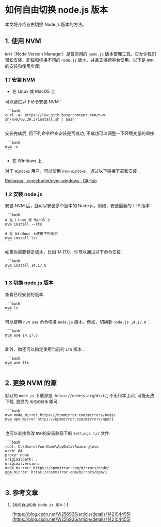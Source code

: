 # 如何自由切换 node.js 版本

本文将介绍自由切换 Node.js 版本的方法。

## 1. 使用 NVM

`NPM`（Node Version Manager）是最常用的 `node.js` 版本管理工具。它允许我们轻松安装、卸载和切换不同的 `node.js` 版本，并且支持跨平台使用。以下是 `NVM` 的安装和使用步骤:

### 1.1 安装 NVM

* 在 Linux 或 MacOS 上

可以通过以下命令安装 NVM：

    ```bash
    curl -o- https://raw.githubusercontent.com/nvm-sh/nvm/v0.39.3/install.sh | bash
    ```

安装完成后, 用下列命令检查安装是否成功, 不成功可以调整一下环境变量的顺序:

    ```bash
    nvm -v
    ```

* 在 Windows 上

对于 `Windows` 用户，可以使用 `nvm-windows`，通过以下链接下载和安装：

[Releases · coreybutler/nvm-windows · GitHub](https://github.com/coreybutler/nvm-windows/releases)

### 1.2 安装 node.js

安装 NVM 后，就可以安装多个版本的 Node.js。例如，安装最新的 LTS 版本：

    ```bash
    # 在 Linux 或 MacOS 上
    nvm install --lts

    # 在 Windows 上使用下列命令
    nvm install lts
    ```

如果你需要特定版本，比如 14.17.0，你可以通过以下命令安装：

    ```bash
    nvm install 14.17.0
    ```

### 1.3 切换 node.js 版本

查看已经安装的版本:

    ```bash
    nvm ls
    ```

可以使用 `nvm use` 命令切换 `node.js` 版本。例如，切换到 `node.js 14.17.0`：

    ```bash
    nvm use 14.17.0
    ```

此外，你还可以指定使用当前的 `LTS` 版本：

    ```bash
    nvm use lts
    ```

## 2. 更换 NVM 的源

默认的 `node.js` 下载源是: `https://nodejs.org/dist/`, 不用科学上网, 可能无法下载, 更换为 `淘宝的镜像` 即可.

    ```bash
    nvm node_mirror https://npmmirror.com/mirrors/node/
    nvm npm_mirror https://npmmirror.com/mirrors/npm/1
    ```

也可以直接修改 `NVM`的安装路径下的 `Settings.txt` 文件:

    ```bash
    root: C:\Users\YourName\AppData\Roaming\nvm
    arch: 64
    proxy: none
    originalpath: .
    originalversion:
    node_mirror: https://npmmirror.com/mirrors/node/
    npm_mirror: https://npmmirror.com/mirrors/npm/1
    ```

## 3. 参考文章

1. `[如何自由切换 Node.js 版本？]`

    [https://blog.csdn.net/W256936/article/details/142104455](https://blog.csdn.net/W256936/article/details/142104455)
